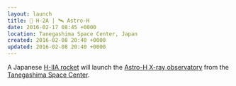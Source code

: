 ```yaml
---
layout: launch
title: 🚀 H-2A | 🛰 Astro-H
date: 2016-02-17 08:45 +0000
location: Tanegashima Space Center, Japan
created: 2016-02-08 20:40 +0000
updated: 2016-02-08 20:40 +0000
---
```


A Japanese [H-IIA rocket](https://en.wikipedia.org/wiki/H-IIA) will launch the [Astro-H X-ray observatory](https://en.wikipedia.org/wiki/Astro-H) from the [Tanegashima Space Center](https://en.wikipedia.org/wiki/Tanegashima_Space_Center).
